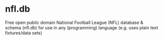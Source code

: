nfl.db
======

Free open public domain National Football League (NFL) database &amp; schema (nfl.db) for use in any (programming) language (e.g. uses plain text fixtures/data sets)
